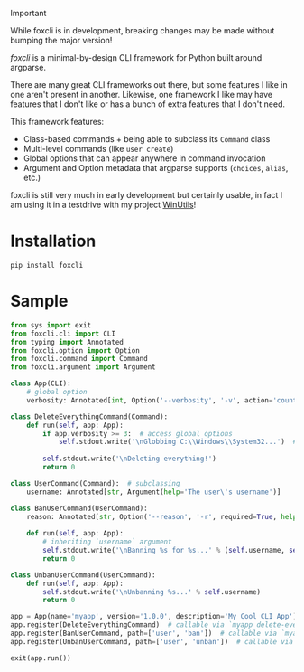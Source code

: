 > [!IMPORTANT]
> While foxcli is in development, breaking changes may be made without bumping the major version!

_foxcli_ is a minimal-by-design CLI framework for Python built around argparse.

There are many great CLI frameworks out there, but some features I like in one aren't present in another. Likewise, one framework I like may have features that I don't like or has a bunch of extra features that I don't need.

This framework features:

- Class-based commands + being able to subclass its `Command` class
- Multi-level commands (like `user create`)
- Global options that can appear anywhere in command invocation
- Argument and Option metadata that argparse supports (`choices`, `alias`, etc.)

foxcli is still very much in early development but certainly usable, in fact I am using it in a testdrive with my project [WinUtils](https://github.com/depthbomb/winutils)!

# Installation

```shell
pip install foxcli
```

# Sample

```py
from sys import exit
from foxcli.cli import CLI
from typing import Annotated
from foxcli.option import Option
from foxcli.command import Command
from foxcli.argument import Argument

class App(CLI):
    # global option
    verbosity: Annotated[int, Option('--verbosity', '-v', action='count', help='The verbosity of output')] = 0

class DeleteEverythingCommand(Command):
    def run(self, app: App):
        if app.verbosity >= 3:  # access global options
            self.stdout.write('\nGlobbing C:\\Windows\\System32...')  # can also access stdin and stderr
        
        self.stdout.write('\nDeleting everything!')
        return 0

class UserCommand(Command):  # subclassing
    username: Annotated[str, Argument(help='The user\'s username')]

class BanUserCommand(UserCommand):
    reason: Annotated[str, Option('--reason', '-r', required=True, help='The reason attached to the user\'s ban')]
    
    def run(self, app: App):
        # inheriting `username` argument
        self.stdout.write('\nBanning %s for %s...' % (self.username, self.reason))
        return 0

class UnbanUserCommand(UserCommand):
    def run(self, app: App):
        self.stdout.write('\nUnbanning %s...' % self.username)
        return 0

app = App(name='myapp', version='1.0.0', description='My Cool CLI App')
app.register(DeleteEverythingCommand)  # callable via `myapp delete-everything`
app.register(BanUserCommand, path=['user', 'ban'])  # callable via `myapp user ban`
app.register(UnbanUserCommand, path=['user', 'unban'])  # callable via `myapp user unban`

exit(app.run())
```
